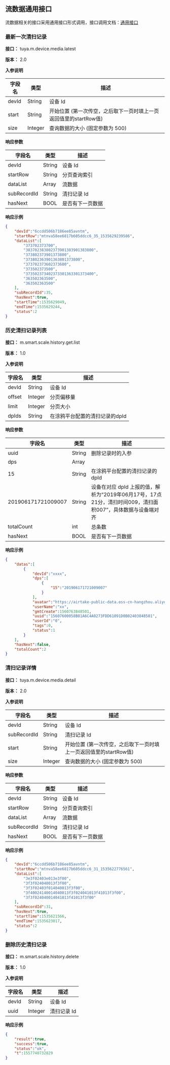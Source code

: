 ## 流数据通用接口

流数据相关的接口采用通用接口形式调用，接口调用文档：[通用接口](https://tuyainc.github.io/tuyasmart_home_ios_sdk_doc/zh-hans/resource/CommonInterface.html)

### 最新一次清扫记录

**接口：** tuya.m.device.media.latest

**版本：** 2.0

**入参说明**

| 字段名 | 类型    | 描述                                                         |
| ------ | ------- | ------------------------------------------------------------ |
| devId  | String  | 设备 Id                                                      |
| start  | String  | 开始位置 (第一次传空，之后取下一页时填上一页返回值里的startRow值) |
| size   | Integer | 查询数据的大小 (固定参数为 500)                              |

**响应参数**

| 字段名      | 类型   | 描述             |
| ----------- | ------ | ---------------- |
| devId       | String | 设备 Id          |
| startRow    | String | 分页查询索引     |
| dataList    | Array  | 流数据           |
| subRecordId | String | 清扫记录 Id      |
| hasNext     | BOOL   | 是否有下一页数据 |

**响应示例**

```json
{
    "devId":"6ccdd506b7186ee85avntm",
    "startRow":"mtnva58ee6817b605ddcc6_35_1535629239586",
    "dataList":[
        "373702373700",
        "383702383802373901383901383800",
        "373802373901373800",
        "373802363901363801373800",
        "373702373602373600",
        "373502373500",
        "373502373402373301363301373400",
        "363502363500",
        "363502363500"
    ],
    "subRecordId":35,
    "hasNext":true,
    "startTime":1535629049,
    "endTime":1535629244,
    "status":2
}
```



### 历史清扫记录列表

**接口：** m.smart.scale.history.get.list

**版本：** 1.0

**入参说明**

| 字段名 | 类型    | 描述                           |
| ------ | ------- | ------------------------------ |
| devId  | String  | 设备 Id                        |
| offset | Integer | 分页偏移量                     |
| limit  | Integer | 分页大小                       |
| dpIds  | String  | 在涂鸦平台配置的清扫记录的dpId |

**响应参数**

| 字段名             | 类型   | 描述                                                         |
| ------------------ | ------ | ------------------------------------------------------------ |
| uuid               | String | 删除记录时的入参                                             |
| dps                | Array  |                                                              |
| 15                 | String | 在涂鸦平台配置的清扫记录的dpId                               |
| 201906171721009007 | String | 设备在对应 dpId 上报的值，解析为“2019年06月17号，17点21分，清扫时间009，清扫面积007”，具体数据与设备端对齐 |
| totalCount         | int    | 总条数                                                       |
| hasNext            | BOOL   | 是否有下一页数据                                             |

**响应示例**

```json
{
    "datas":[
        {
            "devId":"xxxx",
            "dps":[
                {
                    "15":"201906171721009007"
                }
            ],
            "avatar":"https://airtake-public-data.oss-cn-hangzhou.aliyuncs.com/smart/user_res/avatar/scale/no_body_icon.png",
            "userName":"xx",
            "gmtCreate":1560763848501,
            "uuid":"15607600058B81A6C4A0273FDD61091D0B02403848501",
            "userId":"0",
            "tags":0,
            "status":1
        }
    ],
    "hasNext":false,
    "totalCount":2
}
```



### 清扫记录详情

**接口：** tuya.m.device.media.detail

**版本：** 2.0

**入参说明**

| 字段名      | 类型    | 描述                                                         |
| ----------- | ------- | ------------------------------------------------------------ |
| devId       | String  | 设备 Id                                                      |
| subRecordId | String  | 清扫记录 Id                                                  |
| start       | String  | 开始位置 (第一次传空，之后取下一页时填上一页返回值里的startRow值) |
| size        | Integer | 查询数据的大小 (固定参数为 500)                              |

**响应参数**

| 字段名      | 类型   | 描述             |
| ----------- | ------ | ---------------- |
| devId       | String | 设备 Id          |
| startRow    | String | 分页查询索引     |
| dataList    | Array  | 流数据           |
| subRecordId | String | 清扫记录 Id      |
| hasNext     | BOOL   | 是否有下一页数据 |

**响应示例**

```json
{
    "devId":"6ccdd506b7186ee85avntm",
    "startRow":"mtnva58ee6817b605ddcc6_31_1535622776561",
    "dataList":[
        "3e3f02403e013e3f00",
        "3f3f024040013f3f00",
        "3f3f02403f014040013f3f00",
        "3f40024140014040013f3f024041013f41013f3f00",
        "3f3f024040014041013f41013f3f00"
    ],
    "subRecordId":31,
    "hasNext":true,
    "startTime":1535621566,
    "endTime":1535623017,
    "status":2
}
```



### 删除历史清扫记录

**接口：** m.smart.scale.history.delete

**版本：** 1.0

**入参说明**

| 字段名 | 类型    | 描述        |
| ------ | ------- | ----------- |
| devId  | String  | 设备 Id     |
| uuid   | Integer | 清扫记录 Id |

**响应示例**

```json
{
    "result":true,
    "success":true,
    "status":"ok",
    "t":1557740732829
}
```